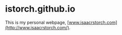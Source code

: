 # istorch.github.io

This is my personal webpage, [www.isaacrstorch.com](http://www.isaacrstorch.com/).
